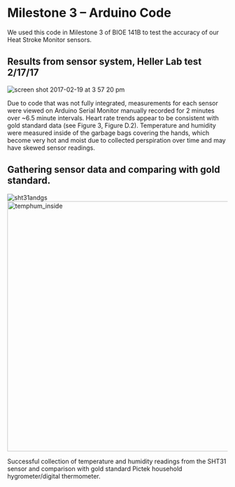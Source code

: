 # Milestone 3 – Arduino Code

We used this code in Milestone 3 of BIOE 141B to test the accuracy of our Heat Stroke Monitor sensors.

## Results from sensor system, Heller Lab test 2/17/17

![screen shot 2017-02-19 at 3 57 20 pm](https://cloud.githubusercontent.com/assets/15920014/23108055/27311196-f6bc-11e6-950d-1b418cd65bc6.png)

Due to code that was not fully integrated, measurements for each sensor were viewed on Arduino Serial Monitor manually recorded for 2 minutes over ~6.5 minute intervals. Heart rate trends appear to be consistent with gold standard data (see Figure 3, Figure D.2). Temperature and humidity were measured inside of the garbage bags covering the hands, which become very hot and moist due to collected perspiration over time and may have skewed sensor readings.


## Gathering sensor data and comparing with gold standard. 
![sht31andgs](https://cloud.githubusercontent.com/assets/15920014/23108026/6c9e08d4-f6bb-11e6-8047-288915eee844.JPG)
<img width="572" alt="temphum_inside" src="https://cloud.githubusercontent.com/assets/15920014/23108025/6ac2fd9e-f6bb-11e6-8288-cb151d6f717d.png">

 Successful collection of temperature and humidity readings from the SHT31 sensor and comparison with gold standard Pictek household hygrometer/digital thermometer.
